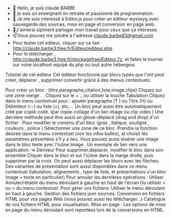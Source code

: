 - 👋 Hello, je suis claude BARBE
- 👀 je suis un enseignant en retraite et passionné de programmation.
- 🌱 Je me suis interessé à Editor.js pour créer un editeur wysiwyg avec sauvegarde des sources, mise en page et conversion en page web.
- 💞️J'aimerai siplment partager mon travail pour ceux que ça interesse.
- 📫Vous pouvez me joindre à l'adresse claude.barbe83@gmail.com
- Pour tester cet editeur, cliquer sur ce lien http://claude.barbe3.free.fr/Editeur/editeur.php
- Pour le télécharger , http://claude.barbe3.free.fr/stockagefree/Editeur.7z, et faites le tourner sur votre localhost equipé du php ou tout autre hébergeur.

Tutoriel de cet éditeur
Cet éditeur fonctionne par blocs typés que l'ont peut créer, déplacer , supprimer  convertir grâce à des menus contextuels.

Pour créer un bloc : (titre,paragraphe,citation,liste,image,clips)
Cliquez sur  une zone vierge . .
Cliquez sur le +  ., ou utiliser la touche Tabulation
Cliquez dans le menu contextuel pour :  ajouter paragraphe (T ) ou Titre (H)  ou Délimiteur (--) ou  liste (=). etc....
Un bloc peut aussi être automatiquement créé par copié-collé. (par copie-collage d'un lien image ou clip vidéo )
Une dernière méthode peut être aussi un glissé-déplacé (drag and drop) d'un fichier .
Pour modifier le contenu d'un bloc (gras , italique, souligné , couleurs , police )
Sélectionner une zone de ce bloc.
Prendre la fonction désirée dans le menu contextuel (voir les infos bulles), at choisir les paramètres présentées s'il y a lieu.
Vous pouvez aussi insérer une image dans le bloc texte avec l'icône Image  .
Un exemple de lien vers une application :=> Dériveur
Pour supprimer,déplacer, modifier le bloc dans son ensemble
Cliquer dans le bloc et sur l'icône dans la marge droite, puis supprimer par la croix.
On peut aussi déplacer les blocs avec les flèches.
Des variantes de présentation sont aussi disponibles dans ce menu contextuel (tabulation, alignements , type de liste, et présentations s'un bloc Image + texte en particulier)
Pour annuler les dernières opérations :
Utiliser Annuler/rétablir du menu déroulant à gauche en haut de l'écran
Ou utiliser < ou > du menu contextuel.
Pour gérer vos fichiers: Utiliser le menu déroulant en haut à gauche.
Gestion des fichiers json sources.
Conversion en fichiers HTML pour vos pages Web (vous pouvez aussi les télécharger...)
Catalogue de vos fichiers HTML pour visualisation.
Mise en page : Les options de mise en page du menu déroulant sont reportées lors de la conversions en HTML.
